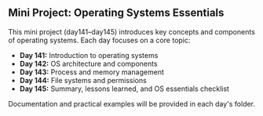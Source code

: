 ## Mini Project: Operating Systems Essentials

This mini project (day141–day145) introduces key concepts and components of operating systems. Each day focuses on a core topic:

- **Day 141:** Introduction to operating systems
- **Day 142:** OS architecture and components
- **Day 143:** Process and memory management
- **Day 144:** File systems and permissions
- **Day 145:** Summary, lessons learned, and OS essentials checklist

Documentation and practical examples will be provided in each day's folder.
